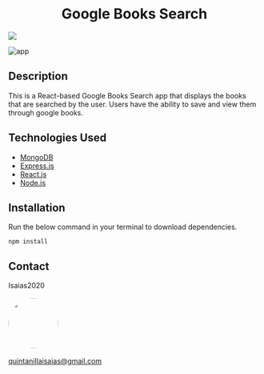 
<h1 align="center">Google Books Search</h1>

<p>
<a>
<img src="https://img.shields.io/badge/License-MIT-blueviolet"/></a>
</p>

![app](client/public/images/GBGifRecording.gif)

## Description 

This is a React-based Google Books Search app that displays the books that are searched by the user.  Users have the ability to save and view them through google books. 

## Technologies Used 

- [MongoDB](https://www.mongodb.com/2)
- [Express.js](https://expressjs.com/)
- [React.js](https://reactjs.org/)
- [Node.js](https://nodejs.org/en/)

## Installation

Run the below command in your terminal to download dependencies.  

  ```
  npm install
  ```

## Contact
Isaias2020
<br><br>
<img src="https://avatars.githubusercontent.com/u/59813695?" height="100" style="border-radius:50%">
<br><br>
quintanillaisaias@gmail.com